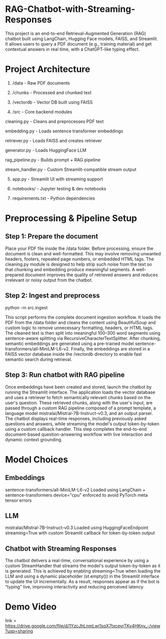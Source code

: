 # RAG-Chatbot-with-Streaming-Responses

This project is an end-to-end Retrieval-Augmented Generation (RAG) chatbot built using LangChain, Hugging Face models, FAISS, and Streamlit. It allows users to query a PDF document (e.g., training material) and get contextual answers in real time, with a ChatGPT-like typing effect.

# Project Architecture

1. /data         - Raw PDF documents

2. /chunks       - Processed and chunked text

3. /vectordb     - Vector DB built using FAISS

4. /src          - Core backend modules

  cleaning.py       - Cleans and preprocesses PDF text
  
  embedding.py      - Loads sentence transformer embeddings
  
  retriever.py      - Loads FAISS and creates retriever
  
  generator.py      - Loads HuggingFace LLM
  
  rag_pipeline.py   - Builds prompt + RAG pipeline
  
  stream_handler.py - Custom Streamlit-compatible stream output

5. app.py        - Streamlit UI with streaming support

6. notebooks/    - Jupyter testing & dev notebooks

7. requirements.txt - Python dependencies

# Preprocessing & Pipeline Setup

## Step 1: Prepare the document

Place your PDF file inside the /data folder. Before processing, ensure the document is clean and well-formatted. This may involve removing unwanted headers, footers,
repeated page numbers, or embedded HTML tags. The cleaning.py module is designed to help strip such noise from the text so that chunking and embedding produce meaningful
segments. A well-prepared document improves the quality of retrieved answers and reduces irrelevant or noisy output from the chatbot.

## Step 2: Ingest and preprocess

python -m src.ingest

This script performs the complete document ingestion workflow. It loads the PDF from the /data folder and cleans the content using BeautifulSoup and custom logic to remove
unnecessary formatting, headers, or HTML tags. The cleaned text is then split into meaningful 100–300 word segments using sentence-aware splitting via
RecursiveCharacterTextSplitter. After chunking, semantic embeddings are generated using a pre-trained model sentence-transformers/all-MiniLM-L6-v2. Finally, the embeddings
are stored in a FAISS vector database inside the /vectordb directory to enable fast semantic search during retrieval.


## Step 3: Run chatbot with RAG pipeline

Once embeddings have been created and stored, launch the chatbot by running the Streamlit interface. The application loads the vector database and uses a retriever to fetch
semantically relevant chunks based on the user's question. These retrieved chunks, along with the user's input, are passed through a custom RAG pipeline composed of a prompt
template, a language model mistralai/Mistral-7B-Instruct-v0.3, and an output parser. The chatbot displays real-time responses, including previously asked questions and
answers, while streaming the model's output token-by-token using a custom callback handler. This step completes the end-to-end document-based question-answering workflow
with live interaction and dynamic context grounding.

# Model Choices

## Embeddings
sentence-transformers/all-MiniLM-L6-v2
Loaded using LangChain + sentence-transformers device="cpu" enforced to avoid PyTorch meta tensor errors

## LLM
mistralai/Mistral-7B-Instruct-v0.3
Loaded using HuggingFaceEndpoint streaming=True with custom Streamlit callback for token-by-token output

## Chatbot with Streaming Responses

The chatbot delivers a real-time, conversational experience by using a custom StreamHandler that streams the model's output token-by-token as it is generated. This is
achieved by enabling streaming=True when loading the LLM and using a dynamic placeholder (st.empty()) in the Streamlit interface to update the UI incrementally. As a result,
responses appear as if the bot is “typing” live, improving interactivity and reducing perceived latency.

# Demo Video
link = https://drive.google.com/file/d/1YzcJhLnmLwj1sqX7txceyrTKv4HKny_-/view?usp=sharing

